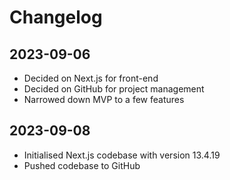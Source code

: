 # Changelog

## 2023-09-06

- Decided on Next.js for front-end
- Decided on GitHub for project management
- Narrowed down MVP to a few features

## 2023-09-08

- Initialised Next.js codebase with version 13.4.19
- Pushed codebase to GitHub
